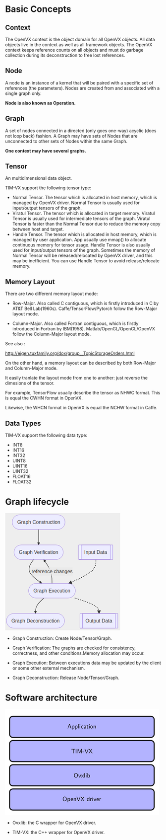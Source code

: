 # Basic Concepts

## Context

The OpenVX context is the object domain for all OpenVX objects. All data objects live in the context as well as all framework objects. The OpenVX context keeps reference counts on all objects and must do garbage collection during its deconstruction to free lost references.

## Node

A node is an instance of a kernel that will be paired with a specific set of references (the parameters). Nodes are created from and associated with a single graph only.

**Node is also known as Operation.**

## Graph

A set of nodes connected in a directed (only goes one-way) acyclic (does not loop back) fashion. A Graph may have sets of Nodes that are unconnected to other sets of Nodes within the same Graph.

**One context may have several graphs.**

## Tensor

An multidimensional data object.

TIM-VX support the following tensor type:

- Normal Tensor. The tensor which is allocated in host memory, which is managed by OpenVX driver. Normal Tensor is usually used for input/output tensors of the graph.
- Viratul Tensor. The tensor which is allocated in target memory. Viratul Tensor is usually used for intermediate tensors of the graph. Viratul Tensor is faster than the Normal Tensor due to reduce the memory copy between host and target.
- Handle Tensor. The tensor which is allocated in host memory, which is managed by user application. App usually use mmap() to allocate continuous memory for tensor usage. Handle Tensor is also usually used for input/output tensors of the graph. Sometimes the memory of Normal Tensor will be released/relocated by OpenVX driver, and this may be inefficient. You can use Handle Tensor to avoid release/relocate memory.

## Memory Layout

There are two different memory layout mode:

- Row-Major. Also called C contiguous, which is firstly introduced in C by AT&T Bell Lab(1960s). Caffe/TensorFlow/Pytorch follow the Row-Major layout mode.

- Column-Major. Also called Fortran contiguous, which is firstly introduced in Fortran by IBM(1958). Matlab/OpenGL/OpenCL/OpenVX follow the Column-Major layout mode.

See also :

http://eigen.tuxfamily.org/dox/group__TopicStorageOrders.html

On the other hand, a memory layout can be described by both Row-Major and Column-Major mode.

It easily tranlate the layout mode from one to another: just reverse the dimesions of the tensor.

For example, TensorFlow usually describe the tensor as NHWC format. This is equal the CWHN format in OpenVX.

Likewise, the WHCN format in OpenVX is equal the NCHW format in Caffe.

## Data Types

TIM-VX support the following data type:

- INT8
- INT16
- INT32
- UINT8
- UINT16
- UINT32
- FLOAT16
- FLOAT32

# Graph lifecycle

![Graph lifecycle](/docs/image/graph_lifecycle.png)

- Graph Construction: Create Node/Tensor/Graph.

- Graph Verification: The graphs are checked for consistency, correctness, and other conditions.Memory allocation may occur.

- Graph Execution: Between executions data may be updated by the client or some other external mechanism.

- Graph Deconstruction: Release Node/Tensor/Graph.

# Software architecture

![Software architecture](/docs/image/architecture.png)

- Ovxlib: the C wrapper for OpenVX driver.

- TIM-VX: the C++ wrapper for OpenVX driver.
